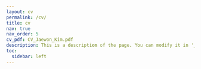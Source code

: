 ```yaml
---
layout: cv
permalink: /cv/
title: cv
nav: true
nav_order: 5
cv_pdf: CV_Jaewon_Kim.pdf
description: This is a description of the page. You can modify it in '_pages/cv.md'. You can also change or remove the top pdf download button.
toc:
  sidebar: left
---
```

